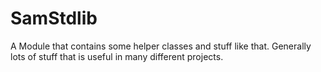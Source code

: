 SamStdlib
=========

A Module that contains some helper classes and stuff like that. Generally lots of stuff that is useful in many different projects.
